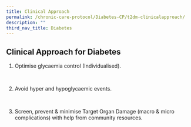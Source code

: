 ```yaml
---
title: Clinical Approach
permalink: /chronic-care-protocol/Diabetes-CP/t2dm-clinicalapproach/
description: ""
third_nav_title: Diabetes
---
```

## Clinical Approach for Diabetes


1.  Optimise glycaemia control (Individualised). 
<br>

2.  Avoid hyper and hypoglycaemic events.
<br>

3. Screen, prevent & minimise Target Organ Damage (macro & micro complications) with help from community resources.